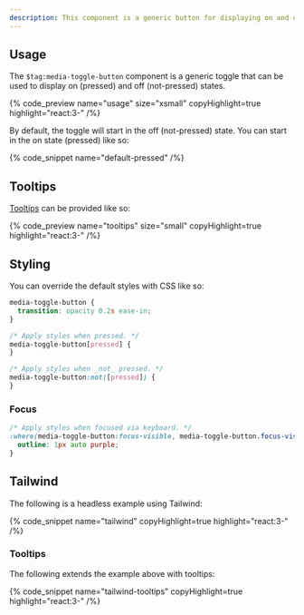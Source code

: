 ```yaml
---
description: This component is a generic button for displaying on and off states.
---
```


## Usage

The `$tag:media-toggle-button` component is a generic toggle that can be used to display
on (pressed) and off (not-pressed) states.

{% code_preview name="usage" size="xsmall" copyHighlight=true highlight="react:3-" /%}

By default, the toggle will start in the off (not-pressed) state. You can start in the on state
(pressed) like so:

{% code_snippet name="default-pressed" /%}

## Tooltips

[Tooltips](https://developer.mozilla.org/en-US/docs/Web/Accessibility/ARIA/Roles/tooltip_role) can
be provided like so:

{% code_preview name="tooltips" size="small" copyHighlight=true highlight="react:3-" /%}

## Styling

You can override the default styles with CSS like so:

```css {% copy=true %}
media-toggle-button {
  transition: opacity 0.2s ease-in;
}

/* Apply styles when pressed. */
media-toggle-button[pressed] {
}

/* Apply styles when _not_ pressed. */
media-toggle-button:not([pressed]) {
}
```

### Focus

```css {% copy=true %}
/* Apply styles when focused via keyboard. */
:where(media-toggle-button:focus-visible, media-toggle-button.focus-visible) {
  outline: 1px auto purple;
}
```

## Tailwind

The following is a headless example using Tailwind:

{% code_snippet name="tailwind" copyHighlight=true highlight="react:3-" /%}

### Tooltips

The following extends the example above with tooltips:

{% code_snippet name="tailwind-tooltips" copyHighlight=true highlight="react:3-" /%}
